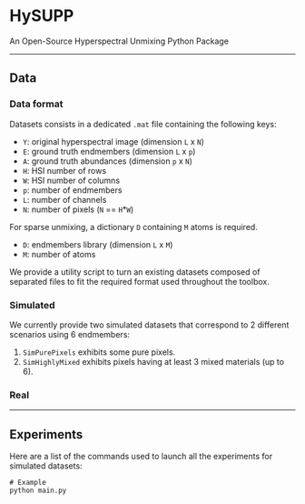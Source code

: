 # HySUPP

An Open-Source Hyperspectral Unmixing Python Package

---

## Data

### Data format

Datasets consists in a dedicated `.mat` file containing the following keys:

* `Y`: original hyperspectral image (dimension `L` x `N`)
* `E`: ground truth endmembers (dimension `L` x `p`)
* `A`: ground truth abundances (dimension `p` x `N`)
* `H`: HSI number of rows
* `W`: HSI number of columns
* `p`: number of endmembers
* `L`: number of channels
* `N`: number of pixels (`N` == `H`*`W`)

For sparse unmixing, a dictionary `D` containing `M` atoms is required.

* `D`: endmembers library (dimension `L` x `M`)
* `M`: number of atoms

We provide a utility script to turn an existing datasets composed of separated files to fit the required format used throughout the toolbox.


### Simulated

We currently provide two simulated datasets that correspond to 2 different scenarios using 6 endmembers:

1. `SimPurePixels` exhibits some pure pixels.
2. `SimHighlyMixed` exhibits pixels having at least 3 mixed materials (up to 6).

### Real

---

## Experiments

Here are a list of the commands used to launch all the experiments for simulated datasets:

```shell
# Example
python main.py
```
